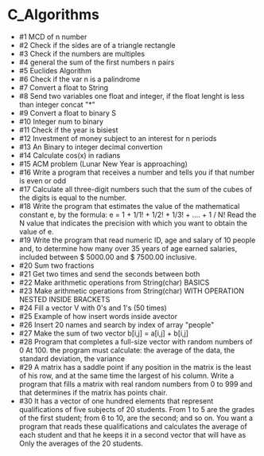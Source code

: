 # C_Algorithms
 
- #1 MCD of n number  
- #2 Check if the sides are of a triangle rectangle
- #3 Check if the numbers are multiples
- #4 general the sum of the first numbers n pairs
- #5 Euclides Algorithm
- #6 Check if the var n is a palindrome
- #7 Convert a float to String
- #8 Send two variables one float and integer, if the float lenght is less than integer concat "*" 
- #9 Convert a float to binary S
- #10 Integer num to binary
- #11 Check if the year is bisiest 
- #12 Investment of money subject to an interest for n periods
- #13 An Binary to integer decimal convertion
- #14 Calculate cos(x) in radians
- #15 ACM problem (Lunar New Year is approaching)
- #16 Write a program that receives a number and tells you if that number is even or odd
- #17 Calculate all three-digit numbers such that the sum of the cubes of the digits is equal to the number.
- #18 Write the program that estimates the value of the mathematical constant e, by the formula: e = 1 + 1/1! + 1/2! + 1/3! + .... + 1 / N! Read the N value that indicates the precision with which you want to obtain the value of e.
- #19 Write the program that read numeric ID, age and salary of 10 people and, to determine how many over 35 years of age earned salaries, included between $ 5000.00 and $ 7500.00 inclusive.
- #20 Sum two fractions
- #21 Get two times and send the seconds between both
- #22 Make arithmetic operations from String(char) BASICS
- #23 Make arithmetic operations from String(char) WITH OPERATION NESTED INSIDE BRACKETS
- #24 Fill a vector V with 0's and 1's (50 times)
- #25 Example of how insert words inside avector
- #26 Insert 20 names and search by index of array "people"  
- #27 Make the sum of two vector b[i,j] = a[i,j] + b[i,j]  
- #28 Program that completes a full-size vector with random numbers of 0 At 100. the program must calculate: the average of the data, the standard deviation, the variance
- #29 A matrix has a saddle point if any position in the matrix is the least of his row, and at the same time the largest of his column. Write a program that fills a matrix with real random numbers from 0 to 999 and that determines if the matrix has points chair.
- #30 It has a vector of one hundred elements that represent qualifications of five subjects of 20 students. From 1 to 5 are the grades of the first student; from 6 to 10, are the second; and so on. You want a program that reads these qualifications and calculates the average of each student and that he keeps it in a second vector that will have as Only the averages of the 20 students.
